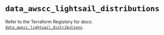 # `data_awscc_lightsail_distributions`

Refer to the Terraform Registory for docs: [`data_awscc_lightsail_distributions`](https://registry.terraform.io/providers/hashicorp/awscc/0.70.0/docs/data-sources/lightsail_distributions).
